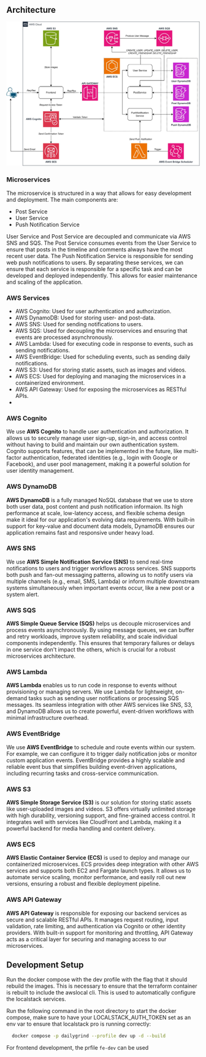 ## Architecture

![Architecture](./../img/Architecture.jpeg)

### Microservices

The microservice is structured in a way that allows for easy development and deployment. The main components are:
- Post Service
- User Service
- Push Notification Service

User Service and Post Service are decoupled and communicate via AWS SNS and SQS. The Post Service consumes events from the User Service to ensure that posts in the timeline and comments always have the most recent user data. The Push Notification Service is responsible for sending web push notifications to users. By separating these services, we can ensure that each service is responsible for a specific task and can be developed and deployed independently. This allows for easier maintenance and scaling of the application.

### AWS Services
- AWS Cognito: Used for user authentication and authorization.
- AWS DynamoDB: Used for storing user- and post-data.
- AWS SNS: Used for sending notifications to users.
- AWS SQS: Used for decoupling the microservices and ensuring that events are processed asynchronously.
- AWS Lambda: Used for executing code in response to events, such as sending notifications.
- AWS EventBridge: Used for scheduling events, such as sending daily notifications.
- AWS S3: Used for storing static assets, such as images and videos.
- AWS ECS: Used for deploying and managing the microservices in a containerized environment.
- AWS API Gateway: Used for exposing the microservices as RESTful APIs.
-
### AWS Cognito
We use **AWS Cognito** to handle user authentication and authorization. It allows us to securely manage user sign-up, sign-in, and access control without having to build and maintain our own authentication system. Cognito supports features, that can be implemented in the future, like multi-factor authentication, federated identities (e.g., login with Google or Facebook), and user pool management, making it a powerful solution for user identity management.

### AWS DynamoDB
**AWS DynamoDB** is a fully managed NoSQL database that we use to store both user data, post content and push notification informaion. Its high performance at scale, low-latency access, and flexible schema design make it ideal for our application's evolving data requirements. With built-in support for key-value and document data models, DynamoDB ensures our application remains fast and responsive under heavy load.

### AWS SNS
We use **AWS Simple Notification Service (SNS)** to send real-time notifications to users and trigger workflows across services. SNS supports both push and fan-out messaging patterns, allowing us to notify users via multiple channels (e.g., email, SMS, Lambda) or inform multiple downstream systems simultaneously when important events occur, like a new post or a system alert.

### AWS SQS
**AWS Simple Queue Service (SQS)** helps us decouple microservices and process events asynchronously. By using message queues, we can buffer and retry workloads, improve system reliability, and scale individual components independently. This ensures that temporary failures or delays in one service don't impact the others, which is crucial for a robust microservices architecture.

### AWS Lambda
**AWS Lambda** enables us to run code in response to events without provisioning or managing servers. We use Lambda for lightweight, on-demand tasks such as sending user notifications or processing SQS messages. Its seamless integration with other AWS services like SNS, S3, and DynamoDB allows us to create powerful, event-driven workflows with minimal infrastructure overhead.

### AWS EventBridge
We use **AWS EventBridge** to schedule and route events within our system. For example, we can configure it to trigger daily notification jobs or monitor custom application events. EventBridge provides a highly scalable and reliable event bus that simplifies building event-driven applications, including recurring tasks and cross-service communication.

### AWS S3
**AWS Simple Storage Service (S3)** is our solution for storing static assets like user-uploaded images and videos. S3 offers virtually unlimited storage with high durability, versioning support, and fine-grained access control. It integrates well with services like CloudFront and Lambda, making it a powerful backend for media handling and content delivery.

### AWS ECS
**AWS Elastic Container Service (ECS)** is used to deploy and manage our containerized microservices. ECS provides deep integration with other AWS services and supports both EC2 and Fargate launch types. It allows us to automate service scaling, monitor performance, and easily roll out new versions, ensuring a robust and flexible deployment pipeline.

### AWS API Gateway
**AWS API Gateway** is responsible for exposing our backend services as secure and scalable RESTful APIs. It manages request routing, input validation, rate limiting, and authentication via Cognito or other identity providers. With built-in support for monitoring and throttling, API Gateway acts as a critical layer for securing and managing access to our microservices.

## Development Setup

Run the docker compose with the dev profile with the flag that it should rebuild the images. This is necessary to ensure that the terraform container is rebuilt to include the awslocal cli. This is used to automatically configure the localstack services.

Run the following command in the root directory to start the docker compose, make sure to have your LOCALSTACK_AUTH_TOKEN set as an env var to ensure that localstack pro is running correctly:
```bash
  docker compose -p dailygrind --profile dev up -d --build
```

For frontend development, the prfile `fe-dev` can be used
